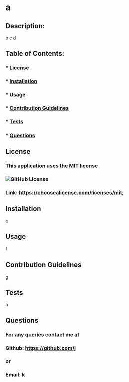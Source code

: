 
  # a
  ## Description:

  b
  c
  d


  ## Table of Contents:
  ### * [License](#License)
  ### * [Installation](#installation)
  ### * [Usage](#usage)
  ### * [Contribution Guidelines](#contributing)
  ### * [Tests](#Tests)
  ### * [Questions](#Questions)

  ## License
  ### This application uses the MIT license
  ### ![GitHub License](https://www.channelfutures.com/files/2017/04/3_0.png)
  ### Link: https://choosealicense.com/licenses/mit;

  ## Installation
  e

  ## Usage
  f

  ## Contribution Guidelines
  g

  ## Tests
  h


  ## Questions
  ### For any queries contact me at
  ### Github: https://github.com/j
  ### or
  ### Email: k

